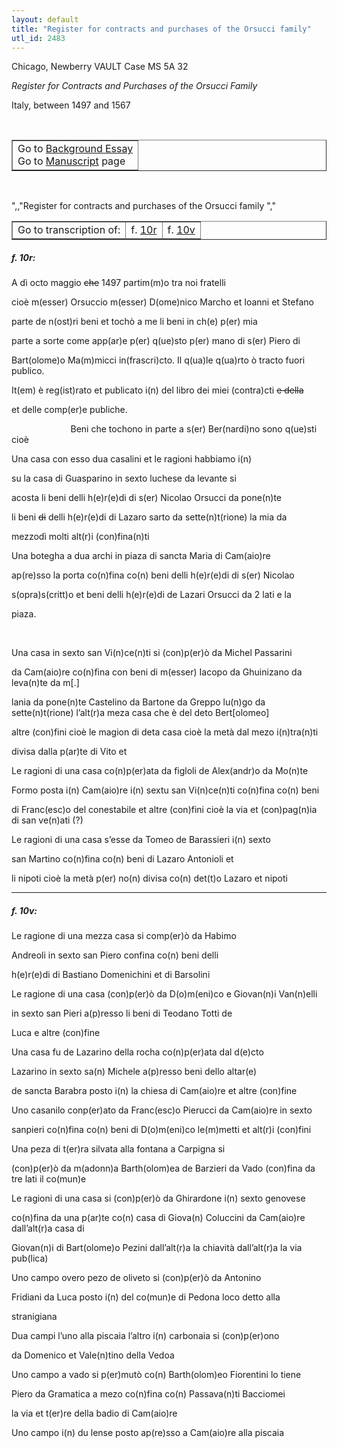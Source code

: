 ```yaml
---
layout: default
title: "Register for contracts and purchases of the Orsucci family"
utl_id: 2483
---
```


<p>Chicago, Newberry VAULT Case MS 5A 32</p>
<p style=""margin-left:.25in;""><em>Register for Contracts and Purchases of the Orsucci Family</em></p>
<p style=""margin-left:.25in;"">Italy, between 1497 and 1567</p>
<p style=""font-size: 0.1em;""> </p>
<table border=""0.5"" cellpadding=""1"" cellspacing=""1"" style=""width: 200px; background-color:#F8F8F8;""><tbody style=""border-color:#ccc""><tr style=""border-color:#ccc""><td>Go to <a href=""https://italian-paleography.library.utoronto.ca/content/about_IP_017"" style=""font-weight:300;"" target=""_blank"">Background Essay</a><br />
			Go to <a href=""https://italian-paleography.library.utoronto.ca/islandora/object/italianpaleography%3AIP_017"" style=""font-weight:300;"" target=""_blank"">Manuscript</a> page</td>
</tr></tbody></table><p> </p>
",,"Register for contracts and purchases of the Orsucci family
","
<table border=""0.5"" cellpadding=""1"" cellspacing=""1"" style=""width: 280px; margin-left: 0.25in;""><tbody><tr style=""border-color:#B3B6B7""><td style=""text-align:center"">Go to transcription of:</td>
<td style=""text-align:center"">f. <a href=""#1"">10r</a></td>
<td style=""text-align:center"">f. <a href=""#2"">10v</a></td>
</tr></tbody></table>
<h5 id=""1"" style=""color:#555;"">f. 10r:</h5>
<p>A dì octo maggio <s>che</s> 1497 partim(m)o tra noi fratelli</p>
<p>cioè m(esser) Orsuccio m(esser) D(ome)nico Marcho et Ioanni et Stefano</p>
<p>parte de n(ost)ri beni et tochò a me li beni in ch(e) p(er) mia</p>
<p>parte a sorte come app(ar)e p(er) q(ue)sto p(er) mano di s(er) Piero di</p>
<p>Bart(olome)o Ma(m)micci in(frascri)cto. Il q(ua)le q(ua)rto ò tracto fuori publico.</p>
<p>It(em) è reg(ist)rato et publicato i(n) del libro dei miei (contra)cti <s>e della</s></p>
<p>et delle comp(er)e publiche.</p>
<p>                        Beni che tochono in parte a s(er) Ber(nardi)no sono q(ue)sti cioè</p>
<p>Una casa con esso dua casalini et le ragioni habbiamo i(n)</p>
<p>su la casa di Guasparino in sexto luchese da levante si</p>
<p>acosta li beni delli h(e)r(e)di di s(er) Nicolao Orsucci da pone(n)te</p>
<p>li beni <s>di</s> delli h(e)r(e)di di Lazaro sarto da sette(n)t(rione) la mia da</p>
<p>mezzodì molti alt(r)i (con)fina(n)ti</p>
<p>Una botegha a dua archi in piaza di sancta Maria di Cam(aio)re</p>
<p>ap(re)sso la porta co(n)fina co(n) beni delli h(e)r(e)di di s(er) Nicolao</p>
<p>s(opra)s(critt)o et beni delli h(e)r(e)di de Lazari Orsucci da 2 lati e la</p>
<p>piaza.</p>
<p> </p>
<p>Una casa in sexto san Vi(n)ce(n)ti si (con)p(er)ò da Michel Passarini</p>
<p>da Cam(aio)re co(n)fina con beni di m(esser) Iacopo da Ghuinizano da leva(n)te da m[.]</p>
<p>lania da pone(n)te Castelino da Bartone da Greppo lu(n)go da sette(n)t(rione) l’alt(r)a meza casa che è del deto Bert[olomeo]</p>
<p>altre (con)fini cioè le magion di deta casa cioè la metà dal mezo i(n)tra(n)ti</p>
<p>divisa dalla p(ar)te di Vito et</p>
<p>Le ragioni di una casa co(n)p(er)ata da figloli de Alex(andr)o da Mo(n)te</p>
<p>Formo posta i(n) Cam(aio)re i(n) sextu san Vi(n)ce(n)ti co(n)fina co(n) beni</p>
<p>di Franc(esc)o del conestabile et altre (con)fini cioè la via et (con)pag(n)ia di san ve(n)ati (?)</p>
<p>Le ragioni di una casa s’esse da Tomeo de Barassieri i(n) sexto</p>
<p>san Martino co(n)fina co(n) beni di Lazaro Antonioli et</p>
<p>li nipoti cioè la metà p(er) no(n) divisa co(n) det(t)o Lazaro et nipoti</p>

<hr /><h5 id=""2"" style=""color:#555;"">f. 10v:</h5>
<p>Le ragione di una mezza casa si comp(er)ò da Habimo</p>
<p>Andreoli in sexto san Piero confina co(n) beni delli</p>
<p>h(e)r(e)di di Bastiano Domenichini et di Barsolini</p>
<p>Le ragione di una casa (con)p(er)ò da D(o)m(eni)co e Giovan(n)i Van(n)elli</p>
<p>in sexto san Pieri a(p)resso li beni di Teodano Totti de</p>
<p>Luca e altre (con)fine</p>
<p>Una casa fu de Lazarino della rocha co(n)p(er)ata dal d(e)cto</p>
<p>Lazarino in sexto sa(n) Michele a(p)resso beni dello altar(e)</p>
<p>de sancta Barabra posto i(n) la chiesa di Cam(aio)re et altre (con)fine</p>
<p>Uno casanilo conp(er)ato da Franc(esc)o Pierucci da Cam(aio)re in sexto</p>
<p>sanpieri co(n)fina co(n) beni di D(o)m(eni)co le(m)metti et alt(r)i (con)fini</p>
<p>Una peza di t(er)ra silvata alla fontana a Carpigna si</p>
<p>(con)p(er)ò da m(adonn)a Barth(olom)ea de Barzieri da Vado (con)fina da tre lati il co(mun)e</p>
<p>Le ragioni di una casa si (con)p(er)ò da Ghirardone i(n) sexto genovese</p>
<p>co(n)fina da una p(ar)te co(n) casa di Giova(n) Coluccini da Cam(aio)re dall’alt(r)a casa di</p>
<p>Giovan(n)i di Bart(olome)o Pezini dall’alt(r)a la chiavità dall’alt(r)a la via pub(lica)</p>
<p>Uno campo overo pezo de oliveto si (con)p(er)ò da Antonino</p>
<p>Fridiani da Luca posto i(n) del co(mun)e di Pedona loco detto alla</p>
<p>stranigiana</p>
<p>Dua campi l’uno alla piscaia l’altro i(n) carbonaia si (con)p(er)ono</p>
<p>da Domenico et Vale(n)tino della Vedoa</p>
<p>Uno campo a vado si p(er)mutò co(n) Barth(olom)eo Fiorentini lo tiene</p>
<p>Piero da Gramatica a mezo co(n)fina co(n) Passava(n)ti Bacciomei</p>
<p>la via et t(er)re della badio di Cam(aio)re</p>
<p>Uno campo i(n) du lense posto ap(re)sso a Cam(aio)re alla piscaia</p>
